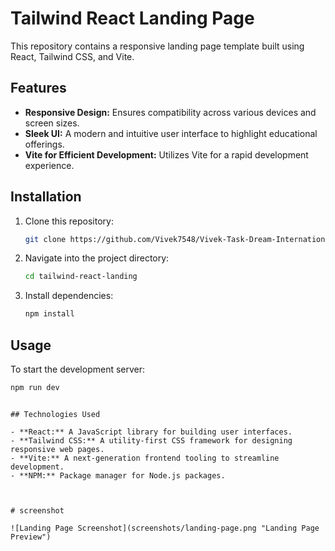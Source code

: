 # Tailwind React Landing Page

This repository contains a responsive landing page template built using React, Tailwind CSS, and Vite. 
## Features

- **Responsive Design:** Ensures compatibility across various devices and screen sizes.
- **Sleek UI:** A modern and intuitive user interface to highlight educational offerings.
- **Vite for Efficient Development:** Utilizes Vite for a rapid development experience.

## Installation

1. Clone this repository:

   ```bash
   git clone https://github.com/Vivek7548/Vivek-Task-Dream-International.git
   ```

2. Navigate into the project directory:

   ```bash
   cd tailwind-react-landing
   ```

3. Install dependencies:

   ```bash
   npm install
   ```

## Usage

To start the development server:

```bash
npm run dev
```




```

## Technologies Used

- **React:** A JavaScript library for building user interfaces.
- **Tailwind CSS:** A utility-first CSS framework for designing responsive web pages.
- **Vite:** A next-generation frontend tooling to streamline development.
- **NPM:** Package manager for Node.js packages.



# screenshot

![Landing Page Screenshot](screenshots/landing-page.png "Landing Page Preview")



